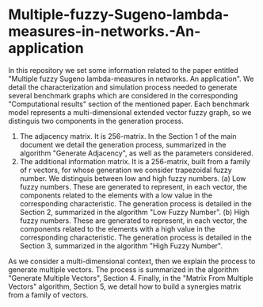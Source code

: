 # Multiple-fuzzy-Sugeno-lambda-measures-in-networks.-An-application
In this repository we set some information related to the paper entitled "Multiple fuzzy Sugeno lambda-measures in networks. An application".
We detail the characterization and simulation process needed to generate several benchmark graphs which are considered in the corresponding "Computational results" section of the mentioned paper.
Each benchmark model represents a multi-dimensional extended vector fuzzy graph, so we distinguis two components in the generation process.
  1. The adjacency matrix. It is 256-matrix. In the Section 1 of the main document we detail the generation process, summarized in the algorithm "Generate Adjacency", as well        as the parameters considered.
  2. The additional information matrix. It is a 256-matrix, built from a family of r vectors, for whose generation we consider trapezoidal fuzzy number. We distinguis between        low and high fuzzy numbers.
  (a) Low fuzzy numbers. These are generated to represent, in each vector, the components related to the elements with a low value in the corresponding characteristic.
      The generation process is detailed in the Section 2,  summarized in the algorithm "Low Fuzzy Number".
  (b) High fuzzy numbers. These are generated to represent, in each vector, the components related to the elements with a high value in the corresponding characteristic.
      The generation process is detailed in the Section 3, summarized in the algorithm "High Fuzzy Number".
      
   As we consider a multi-dimensional context, then we explain the process to generate multiple vectors. The process is summarized in the algorithm "Generate Multiple Vectors", Section 4.
   Finally, in the "Matrix From Multiple Vectors" algorithm, Section 5, we detail how to build a synergies matrix from a family of vectors.
